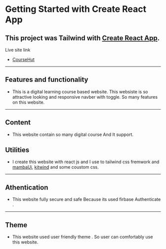 # Getting Started with Create React App

This project was Tailwind with [Create React App](https://github.com/facebook/create-react-app).
---
Live site link
* [CourseHut](https://coursehut-7e4c9.web.app/)
---
## Features and functionality
* This is a digital learning course based website. This websiste is so attractive looking and responsive navber with toggle. So many features on this website.
---
## Content
* This website contain so many digital course And It support.
## Utilities 
* I create this website with react js and I use to tailwind css fremwork and [mambaUi](https://www.mambaui.com/), [kitwind](https://kitwind.io/) and some coustom css.
---

## Athentication
* This website fully secure and safe Because its used firbase Authenticate .
---
## Theme 
* This website used user friendly theme . So user can comfortably use this website. 



